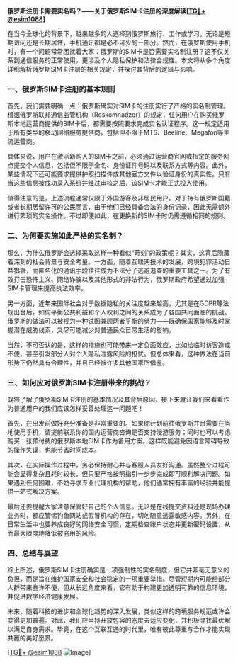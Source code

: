 **俄罗斯注册卡需要实名吗？——关于俄罗斯SIM卡注册的深度解读[[TG💪+ @esim1088](https://t.me/s/esim1088)]**

在当今全球化的背景下，越来越多的人选择到俄罗斯旅行、工作或学习。无论是短期访问还是长期居住，手机通讯都是必不可少的一部分。然而，在俄罗斯使用手机时，有一个问题常常困扰着大家：俄罗斯的SIM卡是否需要实名制注册？这不仅关系到通信服务的正常使用，更涉及个人隐私保护和法律合规性。本文将从多个角度详细解析俄罗斯SIM卡注册的相关规定，并探讨其背后的逻辑与影响。

### 一、俄罗斯SIM卡注册的基本规则

首先，我们需要明确一点：俄罗斯确实对SIM卡的注册实行了严格的实名制管理。根据俄罗斯联邦通信监管机构（Roskomnadzor）的规定，任何用户在购买俄罗斯本地运营商提供的SIM卡后，都需要按照要求完成实名认证程序。这一规定适用于所有类型的移动网络服务提供商，包括但不限于MTS、Beeline、Megafon等主流运营商。

具体来说，用户在激活新购入的SIM卡之前，必须通过运营商官网或指定的服务网点提交个人信息，包括但不限于全名、身份证件号码以及联系方式等内容。此外，某些情况下还可能要求提供护照扫描件或其他官方文件以验证身份的真实性。只有当这些信息被成功录入系统并经过审核之后，该SIM卡才能正式投入使用。

值得注意的是，上述流程通常仅限于外国游客及非居民用户。对于持有俄罗斯国籍或者长期居留许可的公民而言，由于他们已经具备合法的身份记录，因此无需额外进行繁琐的实名操作。不过即便如此，在更换新的SIM卡时仍需遵循相同的规则。

### 二、为何要实施如此严格的实名制？

那么，为什么俄罗斯会选择采取这样一种看似“苛刻”的政策呢？其实，这背后隐藏着深刻的社会背景与安全考量。一方面，随着互联网技术的发展，跨境犯罪活动日益猖獗，而匿名化的通讯手段往往成为不法分子逃避追查的重要工具之一。为了有效打击恐怖主义、网络诈骗以及其他形式的非法行为，俄罗斯政府希望通过加强SIM卡管理来提高执法效率。

另一方面，近年来国际社会对于数据隐私的关注度越来越高，尤其是在GDPR等法规出台后，如何平衡公共利益和个人权利之间的关系成为了各国共同面临的挑战。俄罗斯的做法可以被视为一种试图兼顾两者平衡的努力——既确保国家能够及时掌握潜在威胁线索，又尽可能减少对普通民众日常生活的影响。

当然，不可否认的是，这样的措施也可能带来一定负面效应，比如给临时访客造成不便，甚至引发部分人对个人隐私泄露风险的担忧。但总体来看，这种做法在当前形势下仍然具有合理性，并且已经被许多其他国家所借鉴。

### 三、如何应对俄罗斯SIM卡注册带来的挑战？

既然了解了俄罗斯SIM卡注册的基本情况及其背后原因，接下来就让我们来看看作为普通用户的我们应该怎样妥善处理这一问题吧！

首先，在出发前做好充分准备是非常重要的。如果你计划前往俄罗斯并且需要在当地使用手机，请提前联系你的国内运营商咨询是否支持漫游服务；同时也可以考虑购买一张预付费的俄罗斯本地SIM卡作为备用方案。这样既能避免因语言障碍导致的操作失误，也能节省时间成本。

其次，在实际操作过程中，务必保持耐心并与客服人员友好沟通。虽然整个过程可能会显得复杂且耗时较长，但只要严格按照指引一步步完成即可顺利解决问题。如果遇到任何困难，不妨寻求专业代理机构的帮助，他们通常拥有丰富的经验并能提供一站式解决方案。

最后还要提醒大家注意保管好自己的个人信息。无论是在线提交资料还是现场办理业务时，都应警惕钓鱼网站或假冒机构的存在，切勿随意透露敏感内容。另外，在日常生活中也要养成良好的网络安全习惯，定期检查账户状态并更新密码设置，从而最大限度地降低被盗用的风险。

### 四、总结与展望

综上所述，俄罗斯SIM卡注册确实是一项强制性的实名制度，但它并非毫无意义的负担，而是旨在维护国家安全和社会稳定的一项重要举措。尽管短期内可能给部分人群带来些许不便，但从长远角度来看，它有助于构建更加透明可靠的信息环境，并促进数字经济健康发展。

未来，随着科技的进步和全球化趋势的深入发展，类似这样的跨境服务规范或许会变得更加普遍。对此，我们应当持开放包容的态度去适应变化，并积极寻找最优解以满足自身需求。毕竟，在这个互联互通的时代里，唯有彼此尊重与合作才能实现共赢的美好愿景。

[[TG💪+ @esim1088](https://t.me/s/esim1088) ![Image](https://i.postimg.cc/4NQfJmqS/Snipaste-2025-05-13-00-14-12.png)]